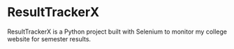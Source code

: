 # ResultTrackerX
ResultTrackerX is a Python project built with Selenium to monitor my college website for semester results.
